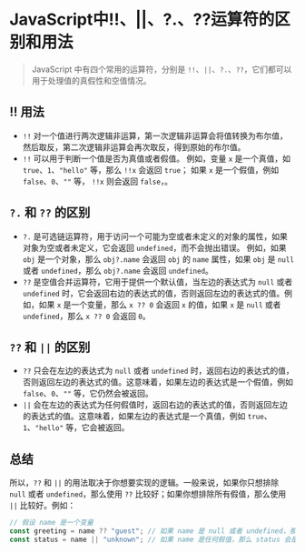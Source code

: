 # JavaScript中!!、||、?.、??运算符的区别和用法

> JavaScript 中有四个常用的运算符，分别是 `!!`、`||`、`?.`、`??`，它们都可以用于处理值的真假性和空值情况。

## !! 用法

- `!!` 对一个值进行两次逻辑非运算，第一次逻辑非运算会将值转换为布尔值，然后取反，第二次逻辑非运算会再次取反，得到原始的布尔值。
- `!!` 可以用于判断一个值是否为真值或者假值。 例如，变量 `x` 是一个真值，如 `true`、`1`、`"hello"` 等，那么 `!!x` 会返回 `true`； 如果 `x` 是一个假值，例如 `false`、`0`、`""` 等， `!!x` 则会返回 `false`，。

## `?.` 和 `??` 的区别

- `?.` 是可选链运算符，用于访问一个可能为空或者未定义的对象的属性，如果对象为空或者未定义，它会返回 `undefined`，而不会抛出错误。 例如，如果 `obj` 是一个对象，那么 `obj?.name` 会返回 `obj` 的 `name` 属性，如果 `obj` 是 `null` 或者 `undefined`，那么 `obj?.name` 会返回 `undefined`。
- `??` 是空值合并运算符，它用于提供一个默认值，当左边的表达式为 `null` 或者 `undefined` 时，它会返回右边的表达式的值，否则返回左边的表达式的值。例如，如果 `x` 是一个变量，那么 `x ?? 0` 会返回 `x` 的值，如果 `x` 是 `null` 或者 `undefined`，那么 `x ?? 0` 会返回 `0`。

## `??` 和 `||` 的区别

- `??` 只会在左边的表达式为 `null` 或者 `undefined` 时，返回右边的表达式的值，否则返回左边的表达式的值。这意味着，如果左边的表达式是一个假值，例如 `false`、`0`、`""` 等，它仍然会被返回。
- `||` 会在左边的表达式为任何假值时，返回右边的表达式的值，否则返回左边的表达式的值。这意味着，如果左边的表达式是一个真值，例如 `true`、`1`、`"hello"` 等，它会被返回。

## 总结

所以，`??` 和 `||` 的用法取决于你想要实现的逻辑。一般来说，如果你只想排除 `null` 或者 `undefined`，那么使用 `??` 比较好；如果你想排除所有假值，那么使用 `||` 比较好。例如：

```javascript
// 假设 name 是一个变量
const greeting = name ?? "guest"; // 如果 name 是 null 或者 undefined，那么 greeting 会是 "guest"，否则会是 name 的值
const status = name || "unknown"; // 如果 name 是任何假值，那么 status 会是 "unknown"，否则会是 name 的值
```